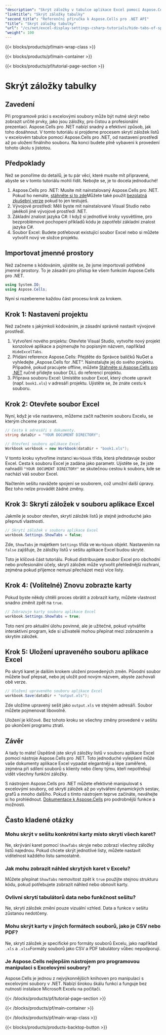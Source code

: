 ```yaml
---
"description": "Skrýt záložky v tabulce aplikace Excel pomocí Aspose.Cells pro .NET. Naučte se, jak programově skrývat a zobrazovat záložky listů v několika jednoduchých krocích."
"linktitle": "Skrýt záložky tabulky"
"second_title": "Referenční příručka k Aspose.Cells pro .NET API"
"title": "Skrýt záložky tabulky"
"url": "/cs/net/excel-display-settings-csharp-tutorials/hide-tabs-of-spreadsheet/"
"weight": 100
---
```


{{< blocks/products/pf/main-wrap-class >}}

{{< blocks/products/pf/main-container >}}

{{< blocks/products/pf/tutorial-page-section >}}

# Skrýt záložky tabulky

## Zavedení

Při programově práci s excelovými soubory může být nutné skrýt nebo zobrazit určité prvky, jako jsou záložky, pro čistou a profesionální prezentaci. Aspose.Cells pro .NET nabízí snadný a efektivní způsob, jak toho dosáhnout. V tomto tutoriálu si projdeme procesem skrytí záložek listů v excelovém tabulce pomocí Aspose.Cells pro .NET, od nastavení prostředí až po uložení finálního souboru. Na konci budete plně vybaveni k provedení tohoto úkolu s jistotou.

## Předpoklady

Než se ponoříme do detailů, je tu pár věcí, které musíte mít připravené, abyste se v tomto tutoriálu mohli řídit. Nebojte se, je to docela jednoduché!

1. Aspose.Cells pro .NET: Musíte mít nainstalovaný Aspose.Cells pro .NET. Pokud ho nemáte, [stáhněte si to zde](https://releases.aspose.com/cells/net/)Můžete také použít [bezplatná zkušební verze](https://releases.aspose.com/) pokud to jen testuješ.
2. Vývojové prostředí: Měli byste mít nainstalované Visual Studio nebo jakékoli jiné vývojové prostředí .NET.
3. Základní znalost jazyka C#: I když si jednotlivé kroky vysvětlíme, pro bezproblémové pochopení příkladů kódu je zapotřebí základní znalost jazyka C#.
4. Soubor Excel: Budete potřebovat existující soubor Excel nebo si můžete vytvořit nový ve složce projektu.

## Importovat jmenné prostory

Než začneme s kódováním, ujistěte se, že jsme importovali potřebné jmenné prostory. To je zásadní pro přístup ke všem funkcím Aspose.Cells pro .NET.

```csharp
using System.IO;
using Aspose.Cells;
```

Nyní si rozebereme každou část procesu krok za krokem.

## Krok 1: Nastavení projektu

Než začnete s jakýmkoli kódováním, je zásadní správně nastavit vývojové prostředí.

1. Vytvoření nového projektu: Otevřete Visual Studio, vytvořte nový projekt konzolové aplikace a pojmenujte ho popisným názvem, například `HideExcelTabs`.
2. Přidání reference Aspose.Cells: Přejděte do Správce balíčků NuGet a vyhledejte „Aspose.Cells for .NET“. Nainstalujte jej do svého projektu.
Případně, pokud pracujete offline, můžete [Stáhněte si Aspose.Cells pro .NET](https://releases.aspose.com/cells/net/) ručně přidejte soubor DLL do referencí projektu.
3. Příprava souboru Excel: Umístěte soubor Excel, který chcete upravit (např. `book1.xls`) v adresáři projektu. Ujistěte se, že znáte cestu k souboru.

## Krok 2: Otevřete soubor Excel

Nyní, když je vše nastaveno, můžeme začít načtením souboru Excelu, se kterým chceme pracovat.

```csharp
// Cesta k adresáři s dokumenty.
string dataDir = "YOUR DOCUMENT DIRECTORY";

// Otevření souboru aplikace Excel
Workbook workbook = new Workbook(dataDir + "book1.xls");
```

V tomto kroku vytvoříme instanci `Workbook` třída, která představuje soubor Excel. Cesta k souboru Excel je zadána jako parametr. Ujistěte se, že jste nahradili `"YOUR DOCUMENT DIRECTORY"` se skutečnou cestou k souboru, kde se nachází váš soubor Excel.

Načtením sešitu navážete spojení se souborem, což umožní další úpravy. Bez toho nelze provádět žádné změny.

## Krok 3: Skrytí záložek v souboru aplikace Excel

Jakmile je soubor otevřen, skrytí záložek listů je stejně jednoduché jako přepnutí vlastnosti.

```csharp
// Skrytí záložek v souboru aplikace Excel
workbook.Settings.ShowTabs = false;
```

Zde, `ShowTabs` je majetkem `Settings` třída ve `Workbook` objekt. Nastavením na `false` zajišťuje, že záložky listů v sešitu aplikace Excel budou skryté.

Toto je klíčová část tutoriálu. Pokud distribuujete soubor Excel pro obchodní nebo profesionální účely, skrytí záložek může vytvořit přehlednější rozhraní, zejména pokud příjemce nemusí přecházet mezi více listy.

## Krok 4: (Volitelné) Znovu zobrazte karty

Pokud byste někdy chtěli proces obrátit a zobrazit karty, můžete vlastnost snadno změnit zpět na `true`.

```csharp
// Zobrazuje karty souboru aplikace Excel
workbook.Settings.ShowTabs = true;
```

Toto není pro aktuální úlohu povinné, ale je užitečné, pokud vytváříte interaktivní program, kde si uživatelé mohou přepínat mezi zobrazením a skrytím záložek.

## Krok 5: Uložení upraveného souboru aplikace Excel

Po skrytí karet je dalším krokem uložení provedených změn. Původní soubor můžete buď přepsat, nebo jej uložit pod novým názvem, abyste zachovali obě verze.

```csharp
// Uložení upraveného souboru aplikace Excel
workbook.Save(dataDir + "output.xls");
```

Zde uložíme upravený sešit jako `output.xls` ve stejném adresáři. Soubor můžete pojmenovat libovolně.

Uložení je klíčové. Bez tohoto kroku se všechny změny provedené v sešitu po ukončení programu ztratí.

## Závěr

A tady to máte! Úspěšně jste skryli záložky listů v souboru aplikace Excel pomocí nástroje Aspose.Cells pro .NET. Toto jednoduché vylepšení může vaše dokumenty aplikace Excel vypadat elegantněji a lépe zaměřené, zejména při sdílení souborů s klienty nebo členy týmu, kteří nepotřebují vidět všechny funkční záložky.

S nástrojem Aspose.Cells pro .NET můžete efektivně manipulovat s excelovými soubory, od skrytí záložek až po vytváření dynamických sestav, grafů a mnoho dalšího. Pokud s tímto nástrojem teprve začínáte, neváhejte si ho prohlédnout. [Dokumentace k Aspose.Cells](https://reference.aspose.com/cells/net/) pro podrobnější funkce a možnosti.

## Často kladené otázky

### Mohu skrýt v sešitu konkrétní karty místo skrytí všech karet?  
Ne, skrývání karet pomocí `ShowTabs` skryje nebo zobrazí všechny záložky listů najednou. Pokud chcete skrýt jednotlivé listy, můžete nastavit viditelnost každého listu samostatně.

### Jak mohu zobrazit náhled skrytých karet v Excelu?  
Můžete přepínat `ShowTabs` nemovitost zpět k `true` použijte stejnou strukturu kódu, pokud potřebujete zobrazit náhled nebo obnovit karty.

### Ovlivní skrytí tabulátorů data nebo funkčnost sešitu?  
Ne, skrytí záložek změní pouze vizuální vzhled. Data a funkce v sešitu zůstanou nedotčeny.

### Mohu skrýt karty v jiných formátech souborů, jako je CSV nebo PDF?  
Ne, skrytí záložek je specifické pro formáty souborů Excelu, jako například `.xls` a `.xlsx`Formáty souborů jako CSV a PDF tabulátory vůbec nepodporují.

### Je Aspose.Cells nejlepším nástrojem pro programovou manipulaci s Excelovými soubory?  
Aspose.Cells je jednou z nejvýkonnějších knihoven pro manipulaci s excelovými soubory v .NET. Nabízí širokou škálu funkcí a funguje bez nutnosti instalace Microsoft Excelu na počítači.

{{< /blocks/products/pf/tutorial-page-section >}}

{{< /blocks/products/pf/main-container >}}

{{< /blocks/products/pf/main-wrap-class >}}

{{< blocks/products/products-backtop-button >}}